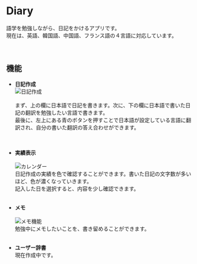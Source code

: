 # Diary
語学を勉強しながら、日記をかけるアプリです。<br>
現在は、英語、韓国語、中国語、フランス語の４言語に対応しています。<br>
<br>
<br>

## 機能
- **日記作成**<br>
  ![日記作成](https://user-images.githubusercontent.com/63504907/127768863-ba9ace9c-8799-4faa-b640-00d83ee6d7a0.png)<br>
  <br>
  まず、上の欄に日本語で日記を書きます。次に、下の欄に日本語で書いた日記の翻訳を勉強したい言語で書きます。<br>
  最後に、左上にある青のボタンを押すことで日本語が設定している言語に翻訳され、自分の書いた翻訳の答え合わせができます。<br>
  <br>
  <br>
  
- **実績表示**<br>
  <br>
  ![カレンダー](https://user-images.githubusercontent.com/63504907/127769461-472db6bc-c730-4caa-aebb-160b8914d9b4.png)<br>
  日記作成の実績を色で確認することができます。書いた日記の文字数が多いほど、色が濃くなっていきます。<br>
  記入した日を選択すると、内容を少し確認できます。<br>
  <br>
  
- **メモ**<br>
  <br>
  ![メモ機能](https://user-images.githubusercontent.com/63504907/127769293-c2293b81-ab97-410b-87de-e7e44bce2f15.png)<br>
  勉強中にメモしたいことを、書き留めることができます。<br>
  <br>
  
- **ユーザー辞書**<br>
  現在作成中です。
